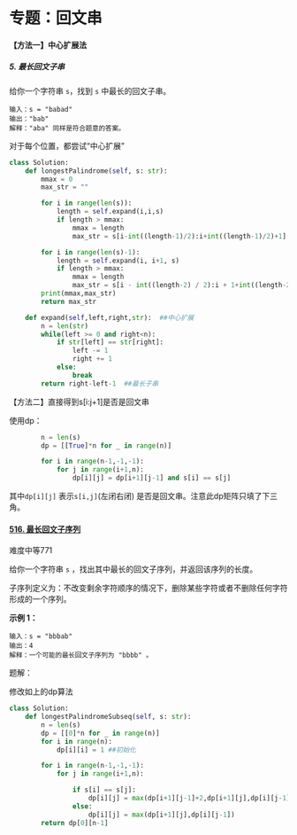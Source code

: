 # 专题：回文串

#### 【方法一】中心扩展法

##### 5. 最长回文子串

给你一个字符串 `s`，找到 `s` 中最长的回文子串。

```
输入：s = "babad"
输出："bab"
解释："aba" 同样是符合题意的答案。
```

对于每个位置，都尝试“中心扩展”

```python
class Solution:
    def longestPalindrome(self, s: str):
        mmax = 0
        max_str = ""

        for i in range(len(s)):
            length = self.expand(i,i,s)
            if length > mmax:
                mmax = length
                max_str = s[i-int((length-1)/2):i+int((length-1)/2)+1]

        for i in range(len(s)-1):
            length = self.expand(i, i+1, s)
            if length > mmax:
                mmax = length
                max_str = s[i - int((length-2) / 2):i + 1+int((length-2) / 2) + 1]
        print(mmax,max_str)
        return max_str

    def expand(self,left,right,str):  ##中心扩展
        n = len(str)
        while(left >= 0 and right<n):
            if str[left] == str[right]:
                left -= 1
                right += 1
            else:
                break
        return right-left-1  ##最长子串
```

【方法二】直接得到s[i:j+1]是否是回文串

使用dp：

```python
        n = len(s)
        dp = [[True]*n for _ in range(n)]

        for i in range(n-1,-1,-1):
            for j in range(i+1,n):
                dp[i][j] = dp[i+1][j-1] and s[i] == s[j]
```

其中`dp[i][j]` 表示`s[i,j]`(左闭右闭) 是否是回文串。注意此dp矩阵只填了下三角。



#### [516. 最长回文子序列](https://leetcode-cn.com/problems/longest-palindromic-subsequence/)

难度中等771

给你一个字符串 `s` ，找出其中最长的回文子序列，并返回该序列的长度。

子序列定义为：不改变剩余字符顺序的情况下，删除某些字符或者不删除任何字符形成的一个序列。

 

**示例 1：**

```
输入：s = "bbbab"
输出：4
解释：一个可能的最长回文子序列为 "bbbb" 。
```

题解：

修改如上的dp算法

```python
class Solution:
    def longestPalindromeSubseq(self, s: str):
        n = len(s)
        dp = [[0]*n for _ in range(n)]
        for i in range(n):
            dp[i][i] = 1 ##初始化

        for i in range(n-1,-1,-1):
            for j in range(i+1,n):

                if s[i] == s[j]:
                    dp[i][j] = max(dp[i+1][j-1]+2,dp[i+1][j],dp[i][j-1])
                else:
                    dp[i][j] = max(dp[i+1][j],dp[i][j-1])
        return dp[0][n-1]
```

